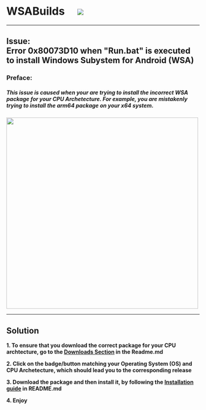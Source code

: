 # WSABuilds &nbsp; &nbsp; <img src="https://img.shields.io/github/downloads/MustardChef/WSABuilds/total?label=Total%20Downloads&style=for-the-badge"/> &nbsp; 

---
## Issue: </br> Error 0x80073D10 when "Run.bat" is executed to install Windows Subystem for Android (WSA)
### Preface:
##### This issue is caused when your are trying to install the incorrect WSA package for your CPU Archetecture. For example, you are mistakenly trying to install the arm64 package on your x64 system. 

<img src="https://user-images.githubusercontent.com/68516357/222832801-66c0b96a-363d-4f6e-a654-6bfb618c32e2.png" style="width: 500px;"/>  

---

## Solution

**1. To ensure that you download the correct package for your CPU archtecture, go to the [Downloads Section](https://github.com/MustardChef/WSABuilds#downloads) in the Readme.md**

**2. Click on the badge/button matching your Operating System (OS) and CPU Archetecture, which should lead you to the corresponding release**

**3. Download the package and then install it, by following the [Installation guide](https://github.com/MustardChef/WSABuilds#--installation) in README.md**

**4. Enjoy**
